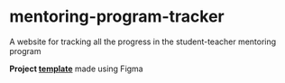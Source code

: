 # mentoring-program-tracker
 A website for tracking all the progress in the student-teacher mentoring program

<strong>Project [template](https://www.figma.com/file/haofGDovUBBTcLC6TTpRqT/mentoring-project-tracking-app?node-id=65%3A91)</strong> made using Figma

